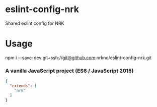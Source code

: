 # eslint-config-nrk
Shared eslint config for NRK

# Usage
npm i --save-dev git+ssh://git@github.com:nrkno/eslint-config-nrk.git

### A vanilla JavaScript project (ES6 / JavaScript 2015)
```json
{
  "extends": [
    "nrk"
  ]
}
```